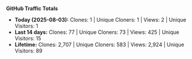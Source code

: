 
**GitHub Traffic Totals**

- **Today (2025-08-03):** Clones: 1 | Unique Cloners: 1 | Views: 2 | Unique Visitors: 1
- **Last 14 days:** Clones: 77 | Unique Cloners: 73 | Views: 425 | Unique Visitors: 15
- **Lifetime:** Clones: 2,707 | Unique Cloners: 583 | Views: 2,924 | Unique Visitors: 89
